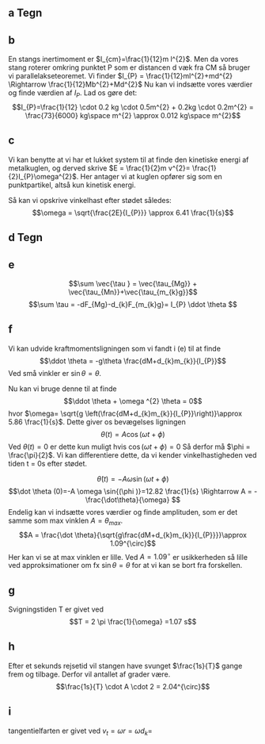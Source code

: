 ## a Tegn


## b
En stangs inertimoment er $I_{cm}=\frac{1}{12}m l^{2}$. Men da vores stang roterer omkring punktet P som er distancen d væk fra CM så bruger vi parallelakseteoremet. 
Vi finder $I_{P} = \frac{1}{12}ml^{2}+md^{2} \Rightarrow \frac{1}{12}Mb^{2}+Md^{2}$ 
Nu kan vi indsætte vores værdier og finde værdien af $I_{P}$. Lad os gøre det: $$I_{P}=\frac{1}{12} \cdot 0.2 kg \cdot 0.5m^{2} + 0.2kg \cdot 0.2m^{2} = \frac{73}{6000} kg\space m^{2} \approx 0.012 kg\space m^{2}$$
## c
Vi kan benytte at vi har et lukket system til at finde den kinetiske energi af metalkuglen, og derved skrive $E = \frac{1}{2}m v^{2}= \frac{1}{2}I_{P}\omega^{2}$. Her antager vi at kuglen opfører sig som en punktpartikel, altså kun kinetisk energi.

Så kan vi opskrive vinkelhast efter stødet således: $$\omega = \sqrt{\frac{2E}{I_{P}}} \approx 6.41 \frac{1}{s}$$
## d Tegn

## e
$$\sum \vec{\tau } = \vec{\tau_{Mg}} + \vec{\tau_{Mn}}+\vec{\tau_{m_{k}g}}$$
$$\sum \tau = -dF_{Mg}-d_{k}F_{m_{k}g}= I_{P} \ddot \theta $$

## f
Vi kan udvide kraftmomentsligningen som vi fandt i (e) til at finde $$\ddot \theta = -g\theta \frac{dM+d_{k}m_{k}}{I_{P}}$$Ved små vinkler er $\sin{\theta }=\theta$.

Nu kan vi bruge denne til at finde $$\ddot \theta + \omega ^{2} \theta = 0$$ hvor $\omega= \sqrt{g  \left(\frac{dM+d_{k}m_{k}}{I_{P}}\right)}\approx 5.86 \frac{1}{s}$.
Dette giver os bevægelses ligningen $$\theta(t)=A \cos{\left(\omega t+ \phi \right)}$$Ved $\theta (t)=0$ er dette kun muligt hvis $\cos{(\omega t + \phi )}=0$ Så derfor må $\phi = \frac{\pi}{2}$.
Vi kan differentiere dette, da vi kender vinkelhastigheden ved tiden t = 0s efter stødet. 

$$\dot \theta(t) = -A \omega \sin{(\omega t + \phi )}$$
$$\dot \theta (0)=-A \omega \sin{(\phi )}=12.82 \frac{1}{s} \Rightarrow A = - \frac{\dot\theta}{\omega} $$
Endelig kan vi indsætte vores værdier og finde amplituden, som er det samme som max vinklen $A = \theta_{max}$.
$$A = \frac{\dot \theta}{\sqrt{g\frac{dM+d_{k}m_{k}}{I_{P}}}}\approx 1.09^{\circ}$$
Her kan vi se at max vinklen er lille. Ved $A = 1.09^{\circ}$ er usikkerheden så lille ved approksimationer om fx $\sin{\theta }= \theta$ for at vi kan se bort fra forskellen. 

## g
Svigningstiden T er givet ved $$T = 2 \pi \frac{1}{\omega} =1.07 s$$
## h
Efter et sekunds rejsetid vil stangen have svunget $\frac{1s}{T}$ gange frem og tilbage. Derfor vil antallet af grader være. $$\frac{1s}{T} \cdot A \cdot 2 = 2.04^{\circ}$$
## i
tangentielfarten er givet ved $v_{t}=\omega r = \omega d_{k} =$  